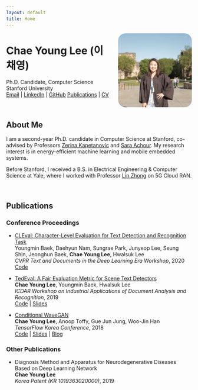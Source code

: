 ```yaml
---
layout: default
title: Home
---
```


<img src="assets/headshot.jpg" alt="Headshot photo of Chae Young" style="width: 200px; border-radius: 10%; float: right; margin-left: 20px;">

# Chae Young Lee (이채영)

Ph.D. Candidate, Computer Science  
Stanford University  
[Email](mailto:chae@stanford.edu) | [LinkedIn](https://www.linkedin.com/in/cylee-cs/) | [GitHub](https://github.com/chaeyoung-lee)
[Publications](#publications) | [CV](/assets/cv.pdf)

<br>

## About Me

I am a second-year Ph.D. candidate in Computer Science at Stanford, co-advised by Professors [Zerina Kapetanovic](https://www.zerinakapetanovic.com/) and [Sara Achour](https://www.sara-achour.me/). My research interest is in energy-efficient machine learning and mobile embedded systems.

Before Stanford, I received a B.S. in Electrical Engineering & Computer Science at Yale, where I worked with Professor [Lin Zhong](http://www.linzhong.org/) on 5G Cloud RAN.

<br>

## Publications

### Conference Proceedings

- [CLEval: Character-Level Evaluation for Text Detection and Recognition Task](https://openaccess.thecvf.com/content_CVPRW_2020/html/w34/Baek_CLEval_Character-Level_Evaluation_for_Text_Detection_and_Recognition_Tasks_CVPRW_2020_paper.html)  
  Youngmin Baek, Daehyun Nam, Sungrae Park, Junyeop Lee, Seung Shin, Jeonghun Baek, **Chae Young Lee**, Hwalsuk Lee  
  *CVPR Text and Documents in the Deep Learning Era Workshop*, 2020  
  [Code](https://github.com/clovaai/CLEval)

- [TedEval: A Fair Evaluation Metric for Scene Text Detectors](https://arxiv.org/abs/1907.01227)  
  **Chae Young Lee**, Youngmin Baek, Hwalsuk Lee  
  *ICDAR Workshop on Industrial Applications of Document Analysis and Recognition*, 2019  
  [Code](https://github.com/clovaai/TedEval) | [Slides](https://docs.google.com/presentation/d/1EFK_WjpdLExZVDPt4C7yCcxjpXNvIyAOL9zUnKx1VoY/edit#slide=id.p1)

- [Conditional WaveGAN](https://arxiv.org/abs/1809.10636)  
  **Chae Young Lee**, Anoop Toffy, Gue Jun Jung, Woo-Jin Han  
  *TensorFlow Korea Conference*, 2018  
  [Code](https://github.com/chaeyoung-lee/cwavegan) | [Slides](https://github.com/chaeyoung-lee/cwavegan/blob/master/final_presentation/CWaveGAN_DLJeju18ppt_Anoop_CY.pdf) | [Blog](https://medium.com/@chaeyoung.lee/conditional-wavegan-explained-1c2a87e8d84d)

### Other Publications

- Diagnosis Method and Apparatus for Neurodegenerative Diseases Based on Deep Learning Network  
  **Chae Young Lee**  
  *Korea Patent (KR 1019363020000)*, 2019
